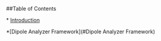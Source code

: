 \#\#Table of Contents

\* [Introduction](\#Introduction)

\*[Dipole Analyzer Framework](\#Dipole Analyzer Framework)

